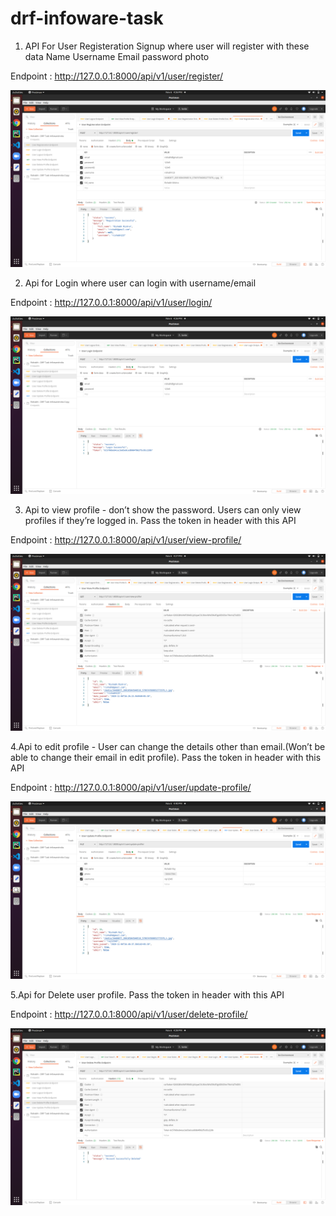 # drf-infoware-task

1. API For User Registeration
Signup where user will register with these data 
Name 
Username
Email
password
photo 


Endpoint : http://127.0.0.1:8000/api/v1/user/register/ 


![](working-screenshots/User-Register.png)



2. Api for Login where user can login with username/email


Endpoint : http://127.0.0.1:8000/api/v1/user/login/ 

![](working-screenshots/User-Login.png)



3. Api to view profile - don’t show the password. Users can only view profiles if they’re logged in. Pass the token in header with this API


Endpoint : http://127.0.0.1:8000/api/v1/user/view-profile/ 




![](working-screenshots/User-Detail.png)



4.Api to edit profile - User can  change the details other than email.(Won’t be able to change their email in edit profile). Pass the token in header with this API



Endpoint : http://127.0.0.1:8000/api/v1/user/update-profile/




![](working-screenshots/User-Update-Profile.png)


5.Api for Delete user profile. Pass the token in header with this API


Endpoint : http://127.0.0.1:8000/api/v1/user/delete-profile/



![](working-screenshots/User-Delete-Profile.png)
